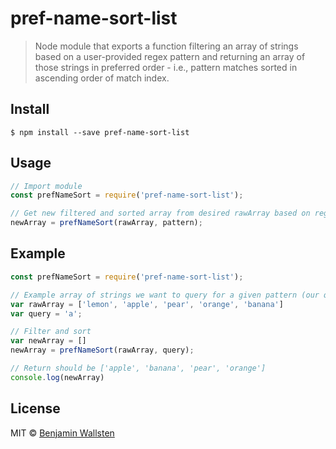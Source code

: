 # pref-name-sort-list

> Node module that exports a function filtering an array of strings based on a user-provided regex pattern and returning an array of those strings in preferred order - i.e., pattern matches sorted in ascending order of match index.

## Install

```
$ npm install --save pref-name-sort-list
```

## Usage

```js
// Import module
const prefNameSort = require('pref-name-sort-list');

// Get new filtered and sorted array from desired rawArray based on regexp pattern
newArray = prefNameSort(rawArray, pattern);
```

## Example

```js
const prefNameSort = require('pref-name-sort-list');

// Example array of strings we want to query for a given pattern (our query var)
var rawArray = ['lemon', 'apple', 'pear', 'orange', 'banana']
var query = 'a';

// Filter and sort
var newArray = []
newArray = prefNameSort(rawArray, query);

// Return should be ['apple', 'banana', 'pear', 'orange']
console.log(newArray)
```

## License

MIT © [Benjamin Wallsten](http://bwallsten.me)